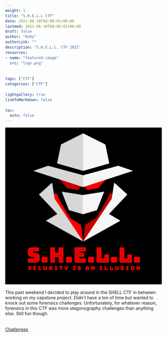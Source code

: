```yaml
---
weight: 1
title: "S.H.E.L.L CTF"
date: 2021-06-10T00:00:01+08:00
lastmod: 2021-06-10T00:00:01+08:00
draft: false
author: "HcKy"
authorLink: ""
description: "S.H.E.L.L. CTF 2021"
resources:
- name: "featured-image"
  src: "logo.png"

  
tags: ["CTF"]
categories: ["CTF"]

lightgallery: true
linkToMarkdown: false

toc:
  auto: false
---
```

<div style="text-align:center"><img src="logo.png"></a></div>  

This past weekend I decided to play around in the SHELL CTF in between working on my capstone project.  Didn't have a ton of time but wanted to knock out some forensics challenges. Unfortunately, for whatever reason, forensics in this CTF was more stegonography challenges than anything else. Still fun though.  
<br>
<br>
[Challenges](/shell)

<br>

